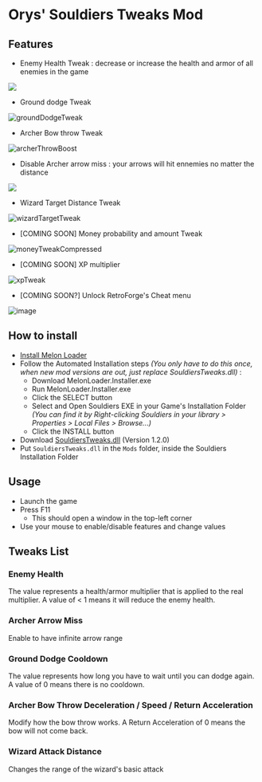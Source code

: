 # Orys' Souldiers Tweaks Mod

## Features

* Enemy Health Tweak : decrease or increase the health and armor of all enemies in the game

![](https://github.com/Oryss/souldiers-tweaks/blob/main/enemyHealthTweak.gif?raw=true)

* Ground dodge Tweak

![groundDodgeTweak](https://user-images.githubusercontent.com/43440732/172458131-d9846da5-fe3b-449e-8e91-be47f5da9edd.gif)

* Archer Bow throw Tweak

![archerThrowBoost](https://user-images.githubusercontent.com/43440732/172454656-6dbfb896-3a43-41bc-b991-2c37afdcdc22.gif)

* Disable Archer arrow miss : your arrows will hit ennemies no matter the distance

![](https://github.com/Oryss/souldiers-tweaks/blob/main/archerArrowMissTweak.gif?raw=true)

* Wizard Target Distance Tweak

![wizardTargetTweak](https://user-images.githubusercontent.com/43440732/172604387-10c19a61-3cd6-4c48-830a-e20c93214c7b.gif)

* [COMING SOON] Money probability and amount Tweak

![moneyTweakCompressed](https://user-images.githubusercontent.com/43440732/172942844-23cfbb4d-2547-4591-bf76-2ff0d6cd5ec1.gif)

* [COMING SOON] XP multiplier

![xpTweak](https://user-images.githubusercontent.com/43440732/172942397-4396bb11-ac1a-4668-a127-5e4a74836735.gif)

* [COMING SOON?] Unlock RetroForge's Cheat menu

![image](https://user-images.githubusercontent.com/43440732/172932016-3d5b3bc2-ac3b-4e3f-8c39-ee6ea7165c40.png)

## How to install

* [Install Melon Loader](https://melonwiki.xyz/#/?id=requirements)
* Follow the Automated Installation steps _(You only have to do this once, when new mod versions are out, just replace SouldiersTweaks.dll)_ :
    * Download MelonLoader.Installer.exe
    * Run MelonLoader.Installer.exe
    * Click the SELECT button
    * Select and Open Souldiers EXE in your Game's Installation Folder _(You can find it by Right-clicking Souldiers in your library > Properties > Local Files > Browse...)_
    * Click the INSTALL button
* Download [SouldiersTweaks.dll](https://github.com/Oryss/souldiers-tweaks/releases/download/1.2.0/SouldiersTweaks.dll) (Version 1.2.0)
* Put `SouldiersTweaks.dll` in the `Mods` folder, inside the Souldiers Installation Folder

## Usage

* Launch the game
* Press F11
    * This should open a window in the top-left corner
* Use your mouse to enable/disable features and change values

## Tweaks List

### Enemy Health

The value represents a health/armor multiplier that is applied to the real multiplier.
A value of < 1 means it will reduce the enemy health.

### Archer Arrow Miss

Enable to have infinite arrow range

### Ground Dodge Cooldown

The value represents how long you have to wait until you can dodge again. A value of 0 means there is no cooldown.

### Archer Bow Throw Deceleration / Speed / Return Acceleration

Modify how the bow throw works. A Return Acceleration of 0 means the bow will not come back.

### Wizard Attack Distance

Changes the range of the wizard's basic attack
